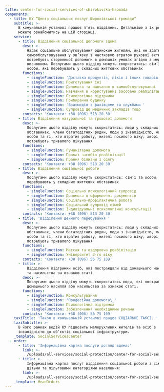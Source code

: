 ```yaml
---
title: сenter-for-social-services-of-shirokivska-hromada
components:
  - title: КУ “Центр соціальних послуг Широківської громади”
    subtitle: >-
      В комунальній установі працює п’ять відділень. Детальніше з їх роботою
      можете ознайомитись на цій сторінці.
    service:
      - title: Відділення соціальної допомоги вдома
        desc: >-
          Надає соціальне обслуговування одиноким жителям, які не здатні до
          самообслуговування у зв’язку з частковою втратою рухової активності і
          потребують сторонньої допомоги в домашніх умовах згідно з медичним
          висновком. Послугами цього відділу можуть скористатись: сім’ї та
          особи, які перебувають у складних життєвих обставинах
        functions:
          - singleFunction: 'Доставка продуктів, ліків і інших товарів'
          - singleFunction: Приготування їжі
          - singleFunction: Допомога та навчання в самообслуговуванні
          - singleFunction: Навчання в користуванні засобами реабілітації
          - singleFunction: Психологічна підтримка
          - singleFunction: Прибирання будинку
          - singleFunction: 'Взаємодія з фахівцями та службами '
          - singleFunction: Супровід до медичних закладів тощо
        contacts: 'Контакти: +38 (096) 513 20 30'
      - title: Відділення натуральної та грошової допомоги
        desc: >-
          Послугами цього відділу можуть скористатись: люди у складних життєвих
          обставинах, члени багатодітних родин, люди з інвалідністю, малорухомі
          особи та ті, хто втратив роботу, жителі похилого віку, хворі, що
          потребують тривалого лікування
        functions:
          - singleFunction: Гуманітарна допомога
          - singleFunction: Прокат засобів реабілітації
          - singleFunction: Прання білизни і одягу
        contacts: 'Контакти: +38 (096) 513 20 30'
      - title: Відділення соціальної роботи
        desc: >-
          Послугами цього відділу можуть скористатись: сім’ї та особи, які
          перебувають у складних життєвих обставинах
        functions:
          - singleFunction: Соціально психологічний супровід
          - singleFunction: Допомога в оформленні документів
          - singleFunction: Соціально-профілактична робота
          - singleFunction: Соціальний супровід сімей
          - singleFunction: Індивідуальні психологічні консультації
        contacts: 'Контакти: +38 (096) 513 20 30'
      - title: 'Відділення денного перебування '
        desc: >-
          Послугами цього відділу можуть скористатись: люди у складних життєвих
          обставинах, члени багатодітних родин, люди з інвалідністю, малорухомі
          особи та ті, хто втратив роботу, жителі похилого віку, хворі, що
          потребують тривалого лікування
        functions:
          - singleFunction: Массаж та оздоровча реабілітація
          - singleFunction: Університет 3-го віку
        contacts: 'Контакти: +38 (096) 56 75 109'
      - title: >-
          Відділення підтримки осіб, які постраждали від домашнього насильства
          та насильства за ознакою статі
        desc: >-
          Послугами цього відділу можуть скористатись люди, які постраждали від
          домашнього насилля або насильства за ознакою статі.
        functions:
          - singleFunction: Консультування
          - singleFunction: "Професійна допомога\_"
          - singleFunction: Психологічна підтримка
          - singleFunction: Забезпечення необхідними речами
        contacts: 'Контакти: +38 (096) 56 75 109'
    taxiTitle: 'Також в комунальній установі працює СОЦІАЛЬНЕ ТАКСІ. '
    taxiSubtitle: >-
      В його рамках водій КУ підвозить малорухливих жителів та осіб з
      інвалідністю до об’єктів соціальної інфраструктури.
    _template: SocialServicesCenter
  - order:
      - title: 'Інформаційна картка послуги догляд вдома:'
        link: >-
          /uploads/all-services/social-protection/center-for-social-services-of-shirokivska-hromada/Informatsiyna-kartka-dohliad-vdoma.pdf
      - title: >-
          Інформаційна картка послуг відділення соціальної роботи з сім’ями,
          дітьми та пільговими категоріями населення:
        link: >-
          /uploads/all-services/social-protection/center-for-social-services-of-shirokivska-hromada/Informatsiyna-kartka-viddilennia-sotsial-noi-roboty-z-simiamy-dit-my-ta-pil-hovymy-katehoriiamy-naselennia-1.pdf
    _template: HeadOrders
---
```


